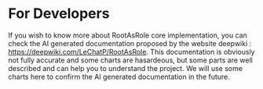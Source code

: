 # For Developers

If you wish to know more about RootAsRole core implementation, you can check the AI generated documentation proposed by the website deepwiki : <https://deepwiki.com/LeChatP/RootAsRole>. This documentation is obviously not fully accurate and some charts are hasardeous, but some parts are well described and can help you to understand the project. We will use some charts here to confirm the AI generated documentation in the future.
